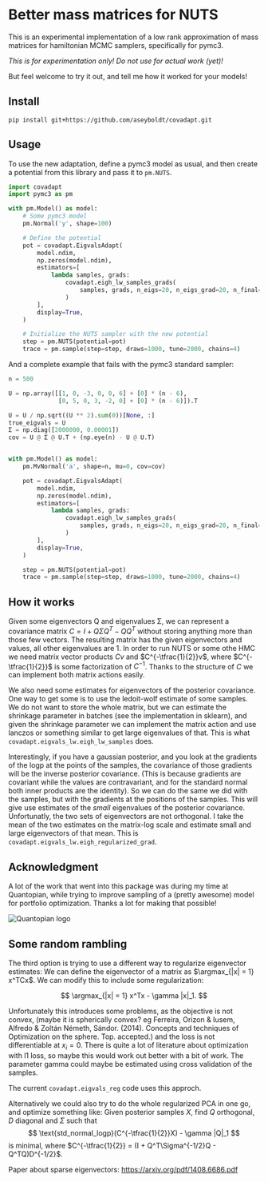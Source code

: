 # Better mass matrices for NUTS

This is an experimental implementation of a low rank approximation of
mass matrices for hamiltonian MCMC samplers, specifically for pymc3.

*This is for experimentation only! Do not use for actual work (yet)!*

But feel welcome to try it out, and tell me how it worked for your models!

## Install

```
pip install git+https://github.com/aseyboldt/covadapt.git
```

## Usage

To use the new adaptation, define a pymc3 model as usual, and then create
a potential from this library and pass it to `pm.NUTS`.

```python
import covadapt
import pymc3 as pm

with pm.Model() as model:
    # Some pymc3 model
    pm.Normal('y', shape=100)

    # Define the potential
    pot = covadapt.EigvalsAdapt(
        model.ndim,
        np.zeros(model.ndim),
        estimators=[
            lambda samples, grads:
                covadapt.eigh_lw_samples_grads(
                    samples, grads, n_eigs=20, n_eigs_grad=20, n_final=40
                )
        ],
        display=True,
    )

    # Initialize the NUTS sampler with the new potential
    step = pm.NUTS(potential=pot)
    trace = pm.sample(step=step, draws=1000, tune=2000, chains=4)
```

And a complete example that fails with the pymc3 standard sampler:
```python
n = 500

U = np.array([[1, 0, -3, 0, 0, 6] + [0] * (n - 6),
              [0, 5, 0, 3, -2, 0] + [0] * (n - 6)]).T

U = U / np.sqrt((U ** 2).sum(0))[None, :]
true_eigvals = U
Σ = np.diag([2000000, 0.00001])
cov = U @ Σ @ U.T + (np.eye(n) - U @ U.T)


with pm.Model() as model:
    pm.MvNormal('a', shape=n, mu=0, cov=cov)

    pot = covadapt.EigvalsAdapt(
        model.ndim,
        np.zeros(model.ndim),
        estimators=[
            lambda samples, grads:
                covadapt.eigh_lw_samples_grads(
                    samples, grads, n_eigs=20, n_eigs_grad=20, n_final=40
                )
        ],
        display=True,
    )

    step = pm.NUTS(potential=pot)
    trace = pm.sample(step=step, draws=1000, tune=2000, chains=4)
```

## How it works

Given some eigenvectors Q and eigenvalues Σ, we can represent a covariance
matrix $C = I + QΣQ^T - QQ^T$ without storing anything more than those
few vectors. The resulting matrix has the given eigenvectors and values,
all other eigenvalues are 1. In order to run NUTS or some othe HMC we need
matrix vector products $Cv$ and $C^{-\tfrac{1}{2}}v$, where $C^{-\tfrac{1}{2}}$
is some factorization of $C^{-1}$. Thanks to the structure of $C$ we can
implement both matrix actions easily.

We also need some estimates for eigenvectors of the posterior covariance.
One way to get some is to use the ledoit-wolf estimate of some samples.
We do not want to store the whole matrix, but we can estimate the
shrinkage parameter in batches (see the implementation in sklearn),
and given the shrinkage parameter we can implement the matrix action
and use lanczos or something similar to get large eigenvalues of that.
This is what `covadapt.eigvals_lw.eigh_lw_samples` does.

Interestingly, if you have a gaussian posterior, and you look at the gradients
of the logp at the points of the samples, the covariance of those gradients
will be the inverse posterior covariance. (This is because gradients are
covariant while the values are contravariant, and for the standard normal both
inner products are the identity). So we can do the same we did with the
samples, but with the gradients at the positions of the samples.  This will
give use estimates of the *small* eigenvalues of the posterior covariance.
Unfortunatly, the two sets of eigenvectors are not orthogonal.  I take the mean
of the two estimates on the matrix-log scale and estimate small and large
eigenvectors of that mean.  This is `covadapt.eigvals_lw.eigh_regularized_grad`.

## Acknowledgment

A lot of the work that went into this package was during my time at Quantopian,
while trying to improve sampling of a (pretty awesome) model for portfolio
optimization. Thanks a lot for making that possible!

![Quantopian logo](https://raw.githubusercontent.com/pymc-devs/pymc3/master/docs/quantopianlogo.jpg)


## Some random rambling

The third option is trying to use a different way to regularize eigenvector
estimates: We can define the eigenvector of a matrix as $\argmax_{|x| = 1}
x^TCx$.  We can modify this to include some regularization:

$$
\argmax_{|x| = 1} x^Tx - \gamma |x|_1.
$$

Unfortunately this introduces some problems, as the objective is not convex,
(maybe it is spherically convex? eg Ferreira, Orizon & Iusem, Alfredo & Zoltán
Németh, Sándor. (2014). Concepts and techniques of Optimization on the sphere.
Top. accepted.) and the loss is not differentiable at $x_i = 0$. There is quite
a lot of literature about optimization with l1 loss, so maybe this would work
out better with a bit of work. The parameter gamma could maybe be estimated
using cross validation of the samples.

The current `covadapt.eigvals_reg` code uses this approch.

Alternatively we could also try to do the whole regularized PCA in one go,
and optimize something like: Given posterior samples $X$, find $Q$ orthogonal,
$D$ diagonal and $\Sigma$ such that
$$
\text{std_normal_logp}(C^{-\tfrac{1}{2}}X) - \gamma |Q|_1
$$
is minimal, where $C^{-\tfrac{1}{2}} = (I + Q^T\Sigma^{-1/2}Q - Q^TQ)D^{-1/2}$.

Paper about sparse eigenvectors: https://arxiv.org/pdf/1408.6686.pdf
